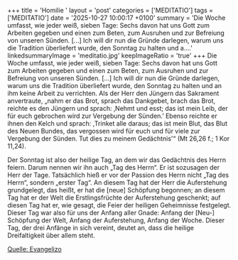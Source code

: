 +++
title = 'Homilie '
layout = 'post'
categories = ['MEDITATIO']
tags = ['MEDITATIO']
date = '2025-10-27 10:00:17 +0100'
summary = 'Die Woche umfasst, wie jeder weiß, sieben Tage: Sechs davon hat uns Gott zum Arbeiten gegeben und einen zum Beten, zum Ausruhen und zur Befreiung von unseren Sünden. [...] Ich will dir nun die Gründe darlegen, warum uns die Tradition überliefert wurde, den Sonntag zu halten und a....'
linkedsummaryImage = 'meditatio.jpg'
keepImageRatio = 'true'
+++
Die Woche umfasst, wie jeder weiß, sieben Tage: Sechs davon hat uns Gott zum Arbeiten gegeben und einen zum Beten, zum Ausruhen und zur Befreiung von unseren Sünden. [...] Ich will dir nun die Gründe darlegen, warum uns die Tradition überliefert wurde, den Sonntag zu halten und an ihm keine Arbeit zu verrichten.<!--more--> Als der Herr den Jüngern das Sakrament anvertraute, „nahm er das Brot, sprach das Dankgebet, brach das Brot, reichte es den Jüngern und sprach: ‚Nehmt und esst; das ist mein Leib, der für euch gebrochen wird zur Vergebung der Sünden.’ Ebenso reichte er ihnen den Kelch und sprach: ,Trinket alle daraus; das ist mein Blut, das Blut des Neuen Bundes, das vergossen wird für euch und für viele zur Vergebung der Sünden. Tut dies zu meinem Gedächtnis'“ (Mt 26,26 f.; 1 Kor 11,24).
 
Der Sonntag ist also der heilige Tag, an dem wir das Gedächtnis des Herrn feiern. Darum nennen wir ihn auch „Tag des Herrn“. Er ist sozusagen der Herr der Tage. Tatsächlich hieß er vor der Passion des Herrn nicht „Tag des Herrn“, sondern „erster Tag“. An diesem Tag hat der Herr die Auferstehung grundgelegt, das heißt, er hat die [neue] Schöpfung begonnen; an diesem Tag hat er der Welt die Erstlingsfrüchte der Auferstehung geschenkt; auf diesen Tag hat er, wie gesagt, die Feier der heiligen Geheimnisse festgelegt. Dieser Tag war also für uns der Anfang aller Gnade: Anfang der [Neu-] Schöpfung der Welt, Anfang der Auferstehung, Anfang der Woche. Dieser Tag, der drei Anfänge in sich vereint, deutet an, dass die heilige Dreifaltigkeit über allem steht.
 


[Quelle: Evangelizo](https://evangeliumtagfuertag.org/DE/gospel)
